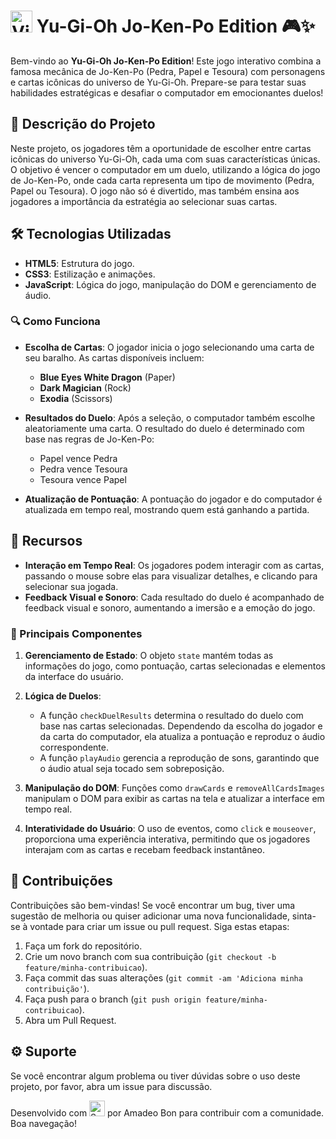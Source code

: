 #  <img src="https://raw.githubusercontent.com/Tarikul-Islam-Anik/Animated-Fluent-Emojis/master/Emojis/Activities/Video%20Game.png" alt="Video Game" width="35" height="35" /> Yu-Gi-Oh Jo-Ken-Po Edition 🎮✨

Bem-vindo ao **Yu-Gi-Oh Jo-Ken-Po Edition**! Este jogo interativo combina a famosa mecânica de Jo-Ken-Po (Pedra, Papel e Tesoura) com personagens e cartas icônicas do universo de Yu-Gi-Oh. Prepare-se para testar suas habilidades estratégicas e desafiar o computador em emocionantes duelos!

## 🌟 Descrição do Projeto 

Neste projeto, os jogadores têm a oportunidade de escolher entre cartas icônicas do universo Yu-Gi-Oh, cada uma com suas características únicas. O objetivo é vencer o computador em um duelo, utilizando a lógica do jogo de Jo-Ken-Po, onde cada carta representa um tipo de movimento (Pedra, Papel ou Tesoura). O jogo não só é divertido, mas também ensina aos jogadores a importância da estratégia ao selecionar suas cartas.

## 🛠️ Tecnologias Utilizadas

- **HTML5**: Estrutura do jogo.
- **CSS3**: Estilização e animações.
- **JavaScript**: Lógica do jogo, manipulação do DOM e gerenciamento de áudio.

### 🔍 Como Funciona 

- **Escolha de Cartas**: O jogador inicia o jogo selecionando uma carta de seu baralho. As cartas disponíveis incluem:
  - **Blue Eyes White Dragon** (Paper)
  - **Dark Magician** (Rock)
  - **Exodia** (Scissors)

- **Resultados do Duelo**: Após a seleção, o computador também escolhe aleatoriamente uma carta. O resultado do duelo é determinado com base nas regras de Jo-Ken-Po:
  - Papel vence Pedra
  - Pedra vence Tesoura
  - Tesoura vence Papel

- **Atualização de Pontuação**: A pontuação do jogador e do computador é atualizada em tempo real, mostrando quem está ganhando a partida.

## 🚀 Recursos 

- **Interação em Tempo Real**: Os jogadores podem interagir com as cartas, passando o mouse sobre elas para visualizar detalhes, e clicando para selecionar sua jogada.
- **Feedback Visual e Sonoro**: Cada resultado do duelo é acompanhado de feedback visual e sonoro, aumentando a imersão e a emoção do jogo.


### 📝 Principais Componentes

1. **Gerenciamento de Estado**: O objeto `state` mantém todas as informações do jogo, como pontuação, cartas selecionadas e elementos da interface do usuário.

2. **Lógica de Duelos**:
   - A função `checkDuelResults` determina o resultado do duelo com base nas cartas selecionadas. Dependendo da escolha do jogador e da carta do computador, ela atualiza a pontuação e reproduz o áudio correspondente.
   - A função `playAudio` gerencia a reprodução de sons, garantindo que o áudio atual seja tocado sem sobreposição.

3. **Manipulação do DOM**: Funções como `drawCards` e `removeAllCardsImages` manipulam o DOM para exibir as cartas na tela e atualizar a interface em tempo real.

4. **Interatividade do Usuário**: O uso de eventos, como `click` e `mouseover`, proporciona uma experiência interativa, permitindo que os jogadores interajam com as cartas e recebam feedback instantâneo.

## 🤝 Contribuições

Contribuições são bem-vindas! Se você encontrar um bug, tiver uma sugestão de melhoria ou quiser adicionar uma nova funcionalidade, sinta-se à vontade para criar um issue ou pull request. Siga estas etapas:

1. Faça um fork do repositório.
2. Crie um novo branch com sua contribuição (`git checkout -b feature/minha-contribuicao`).
3. Faça commit das suas alterações (`git commit -am 'Adiciona minha contribuição'`).
4. Faça push para o branch (`git push origin feature/minha-contribuicao`).
5. Abra um Pull Request.

## ⚙ Suporte

Se você encontrar algum problema ou tiver dúvidas sobre o uso deste projeto, por favor, abra um issue para discussão.

Desenvolvido com <img src="https://raw.githubusercontent.com/Tarikul-Islam-Anik/Animated-Fluent-Emojis/master/Emojis/Smilies/Sparkling%20Heart.png" alt="Sparkling Heart" width="25" height="25" /> por Amadeo Bon para contribuir com a comunidade. Boa navegação!
